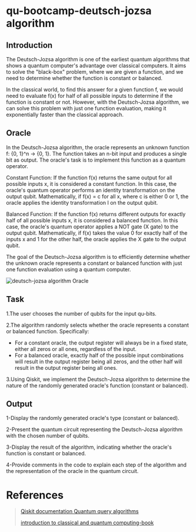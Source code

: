 # qu-bootcamp-deutsch-jozsa algorithm

## Introduction

The Deutsch-Jozsa algorithm is one of the earliest quantum algorithms that shows a quantum computer's advantage over classical computers. It aims to solve the "black-box" problem, where we are given a function, and we need to determine whether the function is constant or balanced.

In the classical world, to find this answer for a given function f, we would need to evaluate f(x) for half of all possible inputs to determine if the function is constant or not. However, with the Deutsch-Jozsa algorithm, we can solve this problem with just one function evaluation, making it exponentially faster than the classical approach.

## Oracle

In the Deutsch-Jozsa algorithm, the oracle represents an unknown function f: {0, 1}^n → {0, 1}. The function takes an n-bit input and produces a single bit as output. The oracle's task is to implement this function as a quantum operator.

Constant Function: If the function f(x) returns the same output for all possible inputs x, it is considered a constant function. In this case, the oracle's quantum operator performs an identity transformation on the output qubit. Mathematically, if f(x) = c for all x, where c is either 0 or 1, the oracle applies the identity transformation I on the output qubit.

Balanced Function: If the function f(x) returns different outputs for exactly half of all possible inputs x, it is considered a balanced function. In this case, the oracle's quantum operator applies a NOT gate (X gate) to the output qubit. Mathematically, if f(x) takes the value 0 for exactly half of the inputs x and 1 for the other half, the oracle applies the X gate to the output qubit.

The goal of the Deutsch-Jozsa algorithm is to efficiently determine whether the unknown oracle represents a constant or balanced function with just one function evaluation using a quantum computer.
       
![deutsch-jozsa algorithm Oracle](https://upload.wikimedia.org/wikipedia/commons/b/b5/Deutsch-Jozsa-algorithm-quantum-circuit.png)
## Task


1.The user chooses the number of qubits for the input qu-bits.

2.The algorithm randomly selects whether the oracle represents a constant or balanced function. Specifically:

  * For a constant oracle, the output register will always be in a fixed state, either all zeros or all ones, regardless of the input.   
  * For a balanced oracle, exactly half of the possible input combinations will result in the output register being all zeros, and the other half will result in the 
   output register being all ones.

3.Using Qiskit, we implement the Deutsch-Jozsa algorithm to determine the nature of the randomly generated oracle's function (constant or balanced).

## Output

1-Display the randomly generated oracle's type (constant or balanced).

2-Present the quantum circuit representing the Deutsch-Jozsa algorithm with the chosen number of qubits.

3-Display the result of the algorithm, indicating whether the oracle's function is constant or balanced.

4-Provide comments in the code to explain each step of the algorithm and the representation of the oracle in the quantum circuit.




# References

> [Qiskit documentation Quantum query algorithms ](https://learn.qiskit.org/course/algorithms/query-algorithms)
>    
> [introduction to classical and quantum computing-book](https://www.thomaswong.net/introduction-to-classical-and-quantum-computing-1e3p.pdf)
